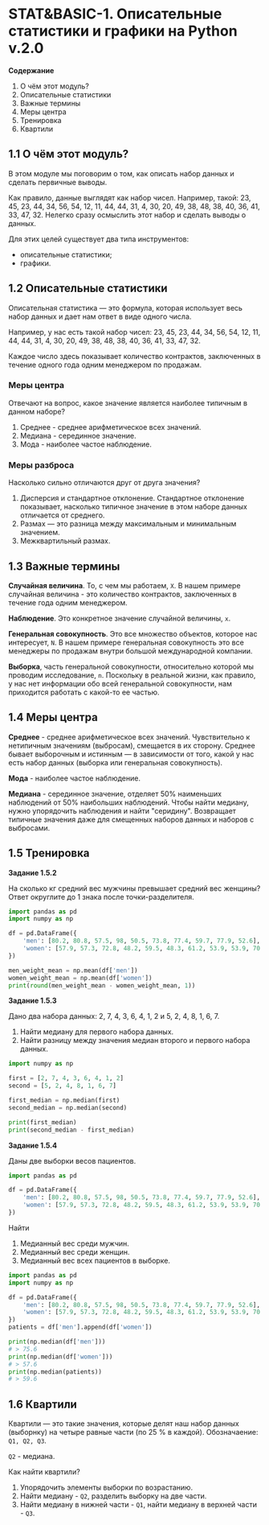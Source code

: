 # STAT&BASIC-1. Описательные статистики и графики на Python v.2.0

**Содержание**

1. О чём этот модуль?
1. Описательные статистики
1. Важные термины
1. Меры центра
1. Тренировка
1. Квартили


## 1.1 О чём этот модуль?
В этом модуле мы поговорим о том, как описать набор данных и сделать первичные выводы.

Как правило, данные выглядят как набор чисел.
Например, такой:
23, 45, 23, 44, 34, 56, 54, 12, 11, 44, 44, 31, 4, 30, 20, 49, 38, 48, 38, 40, 36, 41, 33, 47, 32.
Нелегко сразу осмыслить этот набор и сделать выводы о данных.

Для этих целей существует два типа инструментов:

- описательные статистики;
- графики.


## 1.2 Описательные статистики
Описательная статистика — это формула, которая использует весь набор данных и дает нам ответ в виде одного числа.

Например, у нас есть такой набор чисел:
23, 45, 23, 44, 34, 56, 54, 12, 11, 44, 44, 31, 4, 30, 20, 49, 38, 48, 38, 40, 36, 41, 33, 47, 32.

Каждое число здесь показывает количество контрактов, заключенных в течение одного года одним менеджером по продажам.

### Меры центра
Отвечают на вопрос, какое значение является наиболее типичным в данном наборе?

1. Среднее - среднее арифметическое всех значений.
1. Медиана - серединное значение.
1. Мода - наиболее частое наблюдение.

### Меры разброса
Насколько сильно отличаются друг от друга значения?

1. Дисперсия и стандартное отклонение.
Стандартное отклонение показывает, насколько типичное значение в этом наборе данных отличается от среднего.
1. Размах — это разница между максимальным и минимальным значением.
1. Межквартильный размах.


## 1.3 Важные термины

**Случайная величина**. То, с чем мы работаем, `X`.
В нашем примере случайная величина - это количество контрактов, заключенных в течение года одним менеджером.

**Наблюдение**. Это конкретное значение случайной величины, `x`.

**Генеральная совокупность**. Это все множество объектов, которое нас интересует, `N`.
В нашем примере генеральная совокупность это все менеджеры по продажам внутри большой международной компании.

**Выборка**, часть генеральной совокупности, относительно которой мы проводим исследование, `n`.
Поскольку в реальной жизни, как правило, у нас нет информации обо всей генеральной совокупности,
нам приходится работать с какой-то ее частью. 


## 1.4 Меры центра

**Среднее** - среднее арифметическое всех значений.
Чувствительно к нетипичным значениям (выбросам), смещается в их сторону.
Среднее бывает выборочным и истинным — в зависимости от того, какой у нас есть набор данных
(выборка или генеральная совокупность).

**Мода** - наиболее частое наблюдение.

**Медиана** - серединное значение, отделяет 50% наименьших наблюдений от 50% наибольших наблюдений.
Чтобы найти медиану, нужно упорядочить наблюдения и найти "серидину".
Возвращает типичные значения даже для смещенных наборов данных и наборов с выбросами.


## 1.5 Тренировка

**Задание 1.5.2**

На сколько кг средний вес мужчины превышает средний вес женщины? Ответ округлите до 1 знака после точки-разделителя.

```python
import pandas as pd
import numpy as np

df = pd.DataFrame({
    'men': [80.2, 80.8, 57.5, 98, 50.5, 73.8, 77.4, 59.7, 77.9, 52.6],
    'women': [57.9, 57.3, 72.8, 48.2, 59.5, 48.3, 61.2, 53.9, 53.9, 70.7]
})

men_weight_mean = np.mean(df['men'])
women_weight_mean = np.mean(df['women'])
print(round(men_weight_mean - women_weight_mean, 1))
```


**Задание 1.5.3**

Дано два набора данных: 2, 7, 4, 3, 6, 4, 1, 2 и 5, 2, 4, 8, 1, 6, 7.

1. Найти медиану для первого набора данных.
1. Найти разницу между значения медиан второго и первого набора данных. 

```python
import numpy as np

first = [2, 7, 4, 3, 6, 4, 1, 2]
second = [5, 2, 4, 8, 1, 6, 7]

first_median = np.median(first)
second_median = np.median(second)

print(first_median)
print(second_median - first_median)
```

**Задание 1.5.4**

Даны две выборки весов пациентов.

```python
import pandas as pd

df = pd.DataFrame({
    'men': [80.2, 80.8, 57.5, 98, 50.5, 73.8, 77.4, 59.7, 77.9, 52.6],
    'women': [57.9, 57.3, 72.8, 48.2, 59.5, 48.3, 61.2, 53.9, 53.9, 70.7]
})
```

Найти

1. Медианный вес среди мужчин.
1. Медианный вес среди женщин.
1. Медианный вес всех пациентов в выборке.

```python
import pandas as pd
import numpy as np

df = pd.DataFrame({
    'men': [80.2, 80.8, 57.5, 98, 50.5, 73.8, 77.4, 59.7, 77.9, 52.6],
    'women': [57.9, 57.3, 72.8, 48.2, 59.5, 48.3, 61.2, 53.9, 53.9, 70.7]
})
patients = df['men'].append(df['women'])

print(np.median(df['men']))
# > 75.6
print(np.median(df['women']))
# > 57.6
print(np.median(patients))
# > 59.6
```


## 1.6 Квартили
Квартили — это такие значения, которые делят наш набор данных (выборнку) на четыре равные части (по 25 % в каждой).
Обозначаение: `Q1, Q2, Q3`.

`Q2` - медиана.

Как найти квартили?

1. Упорядочить элементы выборки по возрастанию.
1. Найти медиану - `Q2`, разделить выборку на две части. 
1. Найти медиану в нижней части - `Q1`, найти медиану в верхней части - `Q3`.
